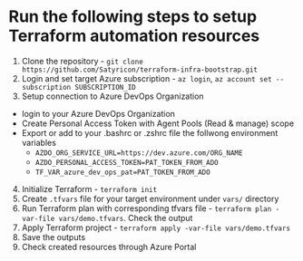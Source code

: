 # Run the following steps to setup Terraform automation resources

1. Clone the repository - `git clone https://github.com/Satyricon/terraform-infra-bootstrap.git`
2. Login and set target Azure subscription - `az login`, `az account set --subscription SUBSCRIPTION_ID`
3. Setup connection to Azure DevOps Organization
  * login to your Azure DevOps Organization
  * Create Personal Access Token with Agent Pools (Read & manage) scope
  * Export or add to your .bashrc or .zshrc file the follwong environment variables
    * `AZDO_ORG_SERVICE_URL=https://dev.azure.com/ORG_NAME`
    * `AZDO_PERSONAL_ACCESS_TOKEN=PAT_TOKEN_FROM_ADO`
    * `TF_VAR_azure_dev_ops_pat=PAT_TOKEN_FROM_ADO`
4. Initialize Terraform - `terraform init`
5. Create `.tfvars` file for your target environment under `vars/` directory
6. Run Terraform plan with corresponding tfvars file - `terraform plan -var-file vars/demo.tfvars`. Check the output
7. Apply Terraform project - `terraform apply -var-file vars/demo.tfvars`
8. Save the outputs
9. Check created resources through Azure Portal
